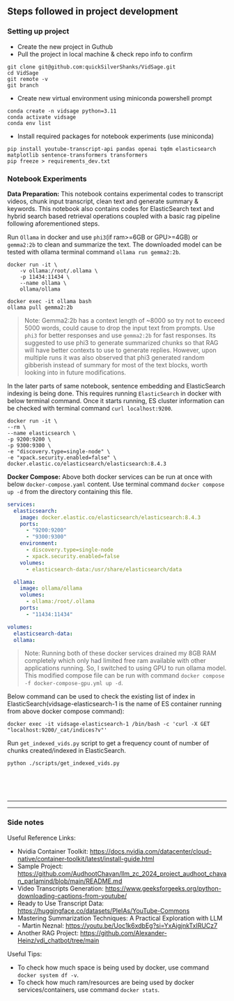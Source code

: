 ## Steps followed in project development



### Setting up project

* Create the new project in Guthub
* Pull the project in local machine & check repo info to confirm
```shell
git clone git@github.com:quickSilverShanks/VidSage.git
cd VidSage
git remote -v
git branch
```
* Create new virtual environment using miniconda powershell prompt
```shell
conda create -n vidsage python=3.11
conda activate vidsage
conda env list
```

* Install required packages for notebook experiments (use miniconda)
```shell
pip install youtube-transcript-api pandas openai tqdm elasticsearch matplotlib sentence-transformers transformers
pip freeze > requirements_dev.txt
```



### Notebook Experiments

**Data Preparation:** This notebook contains experimental codes to transcript videos, chunk input transcript, clean text and generate summary & keywords. This notebook also contains codes for ElasticSearch text and hybrid search based retrieval operations coupled with a basic rag pipeline following aforementioned steps.

Run `Ollama` in docker and use `phi3`(if ram>=6GB or GPU>=4GB) or `gemma2:2b` to clean and summarize the text. The downloaded model can be tested with ollama terminal command `ollama run gemma2:2b`.
```shell
docker run -it \
    -v ollama:/root/.ollama \
    -p 11434:11434 \
    --name ollama \
    ollama/ollama
```
```shell
docker exec -it ollama bash
ollama pull gemma2:2b
```

> Note: Gemma2:2b has a context length of ~8000 so try not to exceed 5000 words, could cause to drop the input text from prompts. Use `phi3` for better responses and use `gemma2:2b` for fast responses. Its suggested to use phi3 to generate summarized chunks so that RAG will have better contexts to use to generate replies. However, upon multiple runs it was also observed that phi3 generated random gibberish instead of summary for most of the text blocks, worth looking into in future modifications.

In the later parts of same notebook, sentence embedding and ElasticSearch indexing is being done. This requires running `ElasticSearch` in docker with below terminal command. Once it starts running, ES cluster information can be checked with terminal command `curl localhost:9200`.
```shell
docker run -it \
--rm \
--name elasticsearch \
-p 9200:9200 \
-p 9300:9300 \
-e "discovery.type=single-node" \
-e "xpack.security.enabled=false" \
docker.elastic.co/elasticsearch/elasticsearch:8.4.3
```

**Docker Compose:** Above both docker services can be run at once with below `docker-compose.yaml` content. Use terminal command `docker compose up -d` from the directory containing this file.
```yaml
services:
  elasticsearch:
    image: docker.elastic.co/elasticsearch/elasticsearch:8.4.3
    ports:
      - "9200:9200"
      - "9300:9300"
    environment:
      - discovery.type=single-node
      - xpack.security.enabled=false
    volumes:
      - elasticsearch-data:/usr/share/elasticsearch/data

  ollama:
    image: ollama/ollama
    volumes:
      - ollama:/root/.ollama
    ports:
      - "11434:11434"

volumes:
  elasticsearch-data:
  ollama:
```

> Note: Running both of these docker services drained my 8GB RAM completely which only had limited free ram available with other applications running. So, I switched to using GPU to run ollama model. This modified compose file can be run with command `docker compose -f docker-compose-gpu.yml up -d`.

Below command can be used to check the existing list of index in ElasticSearch(vidsage-elasticsearch-1 is the name of ES container running from above docker compose command):
```shell
docker exec -it vidsage-elasticsearch-1 /bin/bash -c 'curl -X GET "localhost:9200/_cat/indices?v"'
```

Run `get_indexed_vids.py` script to get a frequency count of number of chunks created/indexed in ElasticSearch.
```shell
python ./scripts/get_indexed_vids.py
```

<br><br><br><hr><hr>

### Side notes

Useful Reference Links:
* Nvidia Container Toolkit: https://docs.nvidia.com/datacenter/cloud-native/container-toolkit/latest/install-guide.html
* Sample Project: https://github.com/AudhootChavan/llm_zc_2024_project_audhoot_chavan_parlamind/blob/main/README.md
* Video Transcripts Generation: https://www.geeksforgeeks.org/python-downloading-captions-from-youtube/
* Ready to Use Transcript Data: https://huggingface.co/datasets/PleIAs/YouTube-Commons
* Mastering Summarization Techniques: A Practical Exploration with LLM - Martin Neznal: https://youtu.be/Uoc1k6xdbEg?si=YxAjgjnkTxIRUCz7
* Another RAG Project: https://github.com/Alexander-Heinz/vdi_chatbot/tree/main

Useful Tips:
* To check how much space is being used by docker, use command  `docker system df -v`.
* To check how much ram/resources are being used by docker services/containers, use command `docker stats`.
